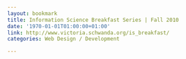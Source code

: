 ```yaml
---
layout: bookmark
title: Information Science Breakfast Series | Fall 2010
date: '1970-01-01T01:00:00+01:00'
link: http://www.victoria.schwanda.org/is_breakfast/
categories: Web Design / Development

---
```

